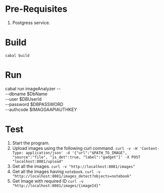 # Pre-Requisites

1. Postgress service.

# Build

`cabal build`

# Run

cabal run imageAnalyzer -- \
   --dbname $DbName \
   --user $DBUserId \
   --password $DBPASSWORD \
   --authcode $IMAGGAAPIAUTHKEY

# Test

1. Start the program.
2. Upload images using the following curl command.
`curl -v -H 'Content-Type: application/json' -d '{"url":"$PATH_TO_IMAGE", "source":"file", "is_det":true, "label":"gadget"}' -X POST "localhost:8081/upload"`
3. Get all the images.
`curl -v "http://localhost:8081/images"`
4. Get all the images having `notebook`.
`curl -v "http://localhost:8081/images_detect?objects=notebook"`
5. Get Image with required ID
`curl -v "http://localhost:8081/images/{imageId}"`